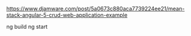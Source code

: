 https://www.djamware.com/post/5a0673c880aca7739224ee21/mean-stack-angular-5-crud-web-application-example

ng build
ng start
